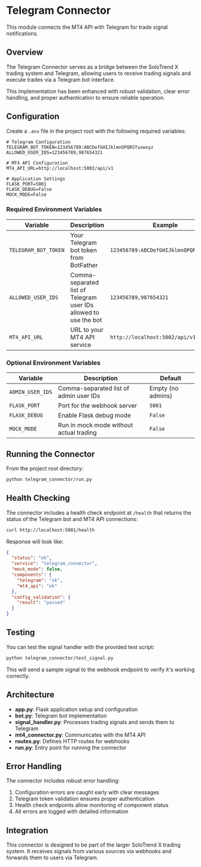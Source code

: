 # Telegram Connector

This module connects the MT4 API with Telegram for trade signal notifications.

## Overview

The Telegram Connector serves as a bridge between the SoloTrend X trading system and Telegram, allowing users to receive trading signals and execute trades via a Telegram bot interface. 

This implementation has been enhanced with robust validation, clear error handling, and proper authentication to ensure reliable operation.

## Configuration

Create a `.env` file in the project root with the following required variables:

```
# Telegram Configuration
TELEGRAM_BOT_TOKEN=123456789:ABCDefGHIJklmnOPQRSTuvwxyz
ALLOWED_USER_IDS=123456789,987654321

# MT4 API Configuration
MT4_API_URL=http://localhost:5002/api/v1

# Application Settings
FLASK_PORT=5001
FLASK_DEBUG=False
MOCK_MODE=False
```

### Required Environment Variables

| Variable | Description | Example |
|----------|-------------|---------|
| `TELEGRAM_BOT_TOKEN` | Your Telegram bot token from BotFather | `123456789:ABCDefGHIJklmnOPQRSTuvwxyz` |
| `ALLOWED_USER_IDS` | Comma-separated list of Telegram user IDs allowed to use the bot | `123456789,987654321` |
| `MT4_API_URL` | URL to your MT4 API service | `http://localhost:5002/api/v1` |

### Optional Environment Variables

| Variable | Description | Default |
|----------|-------------|---------|
| `ADMIN_USER_IDS` | Comma-separated list of admin user IDs | Empty (no admins) |
| `FLASK_PORT` | Port for the webhook server | `5001` |
| `FLASK_DEBUG` | Enable Flask debug mode | `False` |
| `MOCK_MODE` | Run in mock mode without actual trading | `False` |

## Running the Connector

From the project root directory:

```bash
python telegram_connector/run.py
```

## Health Checking

The connector includes a health check endpoint at `/health` that returns the status of the Telegram bot and MT4 API connections:

```bash
curl http://localhost:5001/health
```

Response will look like:

```json
{
  "status": "ok",
  "service": "telegram_connector",
  "mock_mode": false,
  "components": {
    "telegram": "ok",
    "mt4_api": "ok"
  },
  "config_validation": {
    "result": "passed"
  }
}
```

## Testing

You can test the signal handler with the provided test script:

```bash
python telegram_connector/test_signal.py
```

This will send a sample signal to the webhook endpoint to verify it's working correctly.

## Architecture

- **app.py**: Flask application setup and configuration
- **bot.py**: Telegram bot implementation
- **signal_handler.py**: Processes trading signals and sends them to Telegram
- **mt4_connector.py**: Communicates with the MT4 API
- **routes.py**: Defines HTTP routes for webhooks
- **run.py**: Entry point for running the connector

## Error Handling

The connector includes robust error handling:

1. Configuration errors are caught early with clear messages
2. Telegram token validation ensures proper authentication
3. Health check endpoints allow monitoring of component status
4. All errors are logged with detailed information

## Integration

This connector is designed to be part of the larger SoloTrend X trading system. It receives signals from various sources via webhooks and forwards them to users via Telegram.